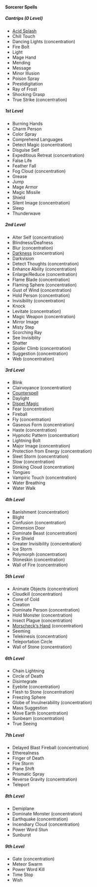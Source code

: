 #### Sorcerer Spells
<!-- Since Sorcerers don't have ritual casting, ritual spells are not marked as such. -->

##### Cantrips (0 Level)

- [Acid Splash](#Acid_Splash_acid_splash)
- Chill Touch
- Dancing Lights (concentration)
- Fire Bolt
- Light
- Mage Hand
- Mending
- Message
- Minor Illusion
- Poison Spray
- Prestidigitation
- Ray of Frost
- Shocking Grasp
- True Strike (concentration)

##### 1st Level

- Burning Hands
- Charm Person
- Color Spray
- Comprehend Languages
- Detect Magic (concentration)
- Disguise Self
- Expeditious Retreat (concentration)
- False Life
- Feather Fall
- Fog Cloud (concentration)
- Grease
- Jump
- Mage Armor
- Magic Missile
- Shield
- Silent Image (concentration)
- Sleep
- Thunderwave

##### 2nd Level

- Alter Self (concentration)
- Blindness/Deafness
- Blur (concentration)
- [Darkness](#Darkness_darkness) (concentration)
- Darkvision
- Detect Thoughts (concentration)
- Enhance Ability (concentration)
- Enlarge/Reduce (concentration)
- Flame Blade (concentration)
- Flaming Sphere (concentration)
- Gust of Wind (concentration)
- Hold Person (concentration)
- Invisibility (concentration)
- Knock
- Levitate (concentration)
- Magic Weapon (concentration)
- Mirror Image
- Misty Step
- Scorching Ray
- See Invisiblity
- Shatter
- Spider Climb (concentration)
- Suggestion (concentration)
- Web (concentration)

##### 3rd Level

- Blink
- Clairvoyance (concentration)
- [Counterspell](#Counterspell_counterspell)
- Daylight
- [Dispel Magic](#Dispel_Magic_dispel_magic)
- Fear (concentration)
- Fireball
- Fly (concentration)
- Gaseous Form (concentration)
- Haste (concentration)
- Hypnotic Pattern (concentration)
- Lightning Bolt
- Major Image (concentration)
- Protection from Energy (concentration)
- Sleet Storm (concentration)
- Slow (concentration)
- Stinking Cloud (concentration)
- Tongues
- Vampiric Touch (concentration)
- Water Breathing
- Water Walk

##### 4th Level

- Banishment (concentration)
- Blight
- Confusion (concentration)
- Dimension Door
- Dominate Beast (concentration)
- Fire Shield
- Greater Invisibility (concentration)
- Ice Storm
- Polymorph (concentration)
- Stoneskin (concentration)
- Wall of Fire (concentration)

##### 5th Level

- Animate Objects (concentration)
- Cloudkill (concentration)
- Cone of Cold
- Creation
- Dominate Person (concentration)
- Hold Monster (concentration)
- Insect Plague (concentration)
- [Morscheck‘s Hand](#Morschecks_Hand_morschecks_hand) <!-- previously "Arcane Hand" --> (concentration)
- Seeming
- Telekinesis (concentration)
- Teleportation Circle
- Wall of Stone (concentration)

##### 6th Level

- Chain Lightning
- Circle of Death
- Disintegrate
- Eyebite (concentration)
- Flesh to Stone (concentration)
- Freezing Sphere <!-- Might be renamed -->
- Globe of Invulnerability (concentration)
- Mass Suggestion
- Move Earth (concentration)
- Sunbeam (concentration)
- True Seeing

##### 7th Level

- Delayed Blast Fireball (concentration)
- Etherealness
- Finger of Death
- Fire Storm
- Plane Shift
- Prismatic Spray
- Reverse Gravity (concentration)
- Teleport

##### 8th Level

- Demiplane
- Dominate Monster (concentration)
- Earthquake (concentration)
- Incendiary Cloud (concentration)
- Power Word Stun
- Sunburst

##### 9th Level

- Gate (concentration)
- Meteor Swarm
- Power Word Kill
- Time Stop
- Wish
